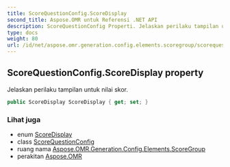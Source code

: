 ```yaml
---
title: ScoreQuestionConfig.ScoreDisplay
second_title: Aspose.OMR untuk Referensi .NET API
description: ScoreQuestionConfig Properti. Jelaskan perilaku tampilan untuk nilai skor.
type: docs
weight: 80
url: /id/net/aspose.omr.generation.config.elements.scoregroup/scorequestionconfig/scoredisplay/
---
```

## ScoreQuestionConfig.ScoreDisplay property

Jelaskan perilaku tampilan untuk nilai skor.

```csharp
public ScoreDisplay ScoreDisplay { get; set; }
```

### Lihat juga

* enum [ScoreDisplay](../../../aspose.omr.generation.config.enums/scoredisplay/)
* class [ScoreQuestionConfig](../)
* ruang nama [Aspose.OMR.Generation.Config.Elements.ScoreGroup](../../scorequestionconfig/)
* perakitan [Aspose.OMR](../../../)


